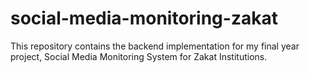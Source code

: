 # social-media-monitoring-zakat
This repository contains the backend implementation for my final year project, Social Media Monitoring System for Zakat Institutions. 

